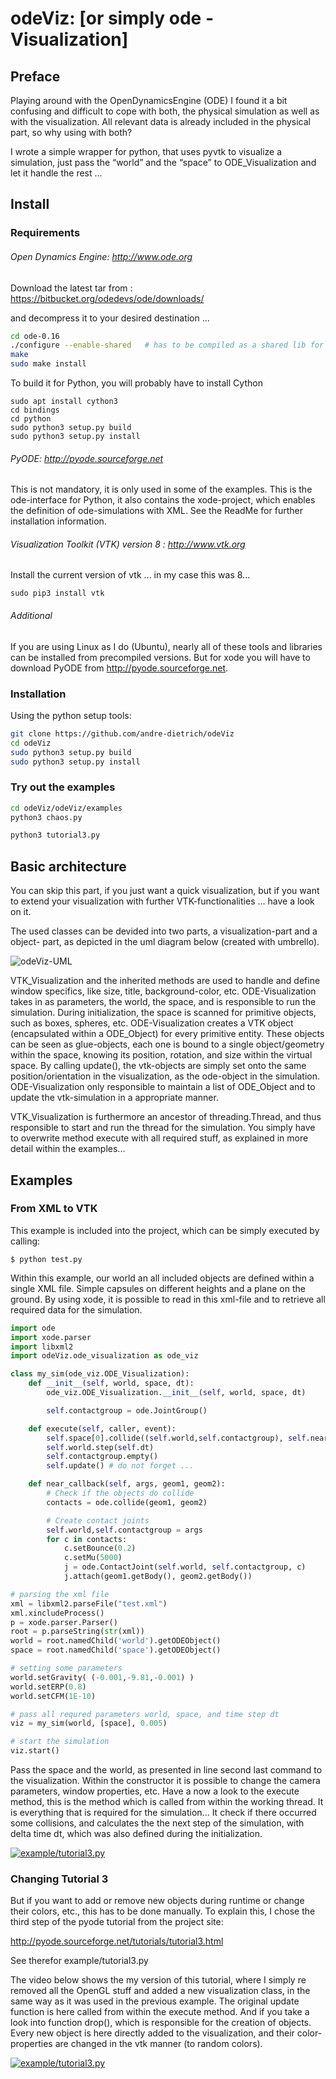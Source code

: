 # odeViz: [or simply ode - Visualization]

## Preface

Playing around with the OpenDynamicsEngine (ODE) I found it a bit confusing and
difficult to cope with both, the physical simulation as well as with the
visualization. All relevant data is already included in the physical part, so
why using with both?

I wrote a simple wrapper for python, that uses pyvtk to visualize a simulation,
just pass the “world” and the “space” to ODE_Visualization and let it handle the
rest …


## Install


### Requirements

###### Open Dynamics Engine: http://www.ode.org

Download the latest tar from : https://bitbucket.org/odedevs/ode/downloads/

and decompress it to your desired destination ...

``` bash
cd ode-0.16
./configure --enable-shared   # has to be compiled as a shared lib for python
make
sudo make install
```

To build it for Python, you will probably have to install Cython

``` base
sudo apt install cython3
cd bindings
cd python
sudo python3 setup.py build
sudo python3 setup.py install
```

###### PyODE: http://pyode.sourceforge.net

This is not mandatory, it is only used in some of the examples. This is the
ode-interface for Python, it also contains the xode-project, which enables
the definition of ode-simulations with XML. See the ReadMe for further
installation information.

###### Visualization Toolkit (VTK) version 8 : http://www.vtk.org

Install the current version of vtk ... in my case this was 8...

```
sudo pip3 install vtk
```

###### Additional

If you are using Linux as I do (Ubuntu), nearly all of these tools and libraries
can be installed from precompiled versions. But for xode you will have to download
PyODE from http://pyode.sourceforge.net.

### Installation

Using the python setup tools:

``` bash
git clone https://github.com/andre-dietrich/odeViz
cd odeViz
sudo python3 setup.py build
sudo python3 setup.py install
```

### Try out the examples

``` bash
cd odeViz/odeViz/examples
python3 chaos.py

python3 tutorial3.py
```

## Basic architecture

You can skip this part, if you just want a quick visualization, but if you want
to extend your visualization with further VTK-functionalities ... have a look on
it.

The used classes can be devided into two parts, a visualization-part and a object-
part, as depicted in the uml diagram below (created with umbrello).

![odeViz-UML](http://www.aizac.info/wp-content/uploads/ODE-VIZ-UML.png)

VTK_Visualization and the inherited methods are used to handle and define window
specifics, like size, title, background-color, etc. ODE-Visualization takes in as
parameters, the world, the space, and is responsible to run the simulation. During
initialization, the space is scanned for primitive objects, such as boxes, spheres,
etc. ODE-Visualization creates a VTK object (encapsulated within a ODE_Object) for
every primitive entity. These objects can be seen as glue-objects, each one is bound
to a single object/geometry within the space, knowing its position, rotation, and
size within the virtual space. By calling update(), the vtk-objects are simply set
onto the same position/orientation in the visualization, as the ode-object in the
simulation. ODE-Visualization only responsible to maintain a list of ODE_Object and
to update the vtk-simulation in a appropriate manner.

VTK_Visualization is furthermore an ancestor of threading.Thread, and thus
responsible to start and run the thread for the simulation. You simply have to
overwrite method execute with all required stuff, as explained in more detail
within the examples...


## Examples

### From XML to VTK

This example is included into the project, which can be simply executed by calling:
```
$ python test.py
```

Within this example, our world an all included objects are defined within a single
XML file. Simple capsules on different heights and a plane on the ground. By using
xode, it is possible to read in this xml-file and to retrieve all required data for
the simulation.

``` python
import ode
import xode.parser
import libxml2
import odeViz.ode_visualization as ode_viz

class my_sim(ode_viz.ODE_Visualization):
    def __init__(self, world, space, dt):
        ode_viz.ODE_Visualization.__init__(self, world, space, dt)

        self.contactgroup = ode.JointGroup()

    def execute(self, caller, event):
        self.space[0].collide((self.world,self.contactgroup), self.near_callback)
        self.world.step(self.dt)
        self.contactgroup.empty()
        self.update() # do not forget ...

    def near_callback(self, args, geom1, geom2):
        # Check if the objects do collide
        contacts = ode.collide(geom1, geom2)

        # Create contact joints
        self.world,self.contactgroup = args
        for c in contacts:
            c.setBounce(0.2)
            c.setMu(5000)
            j = ode.ContactJoint(self.world, self.contactgroup, c)
            j.attach(geom1.getBody(), geom2.getBody())

# parsing the xml file
xml = libxml2.parseFile("test.xml")
xml.xincludeProcess()
p = xode.parser.Parser()
root = p.parseString(str(xml))
world = root.namedChild('world').getODEObject()
space = root.namedChild('space').getODEObject()

# setting some parameters
world.setGravity( (-0.001,-9.81,-0.001) )
world.setERP(0.8)
world.setCFM(1E-10)

# pass all requred parameters world, space, and time step dt
viz = my_sim(world, [space], 0.005)

# start the simulation
viz.start()
```

Pass the space and the world, as presented in line second last command to the
visualization. Within the constructor it is possible to change the camera
parameters, window properties, etc. Have a now a look to the execute method,
this is the method which is called from within the working thread. It is
everything that is required for the simulation... It check if there occurred
some collisions, and calculates the the next step of the simulation, with
delta time dt, which was also defined during the initialization.

[![example/tutorial3.py](http://img.youtube.com/vi/1VQMAje62FE/0.jpg)](http://www.youtube.com/watch?v=1VQMAje62FE "watch on YouTube")

### Changing Tutorial 3

But if you want to add or remove new objects during runtime or change their colors,
etc., this has to be done manually. To explain this, I chose the third step of the
pyode tutorial from the project site:

http://pyode.sourceforge.net/tutorials/tutorial3.html

See therefor example/tutorial3.py

The video below shows the my version of this tutorial, where I simply re removed
all the OpenGL stuff and added a new visualization class, in the same way as it was
used in the previous example. The original update function is here called from within
the execute method. And if you take a look into function drop(), which is responsible
for the creation of objects. Every new object is here directly added to the
visualization, and their color-properties are changed in the vtk manner (to random
colors).

[![example/tutorial3.py](http://img.youtube.com/vi/T7C_IB3Cri8/0.jpg)](http://www.youtube.com/watch?v=T7C_IB3Cri8 "watch on YouTube")
